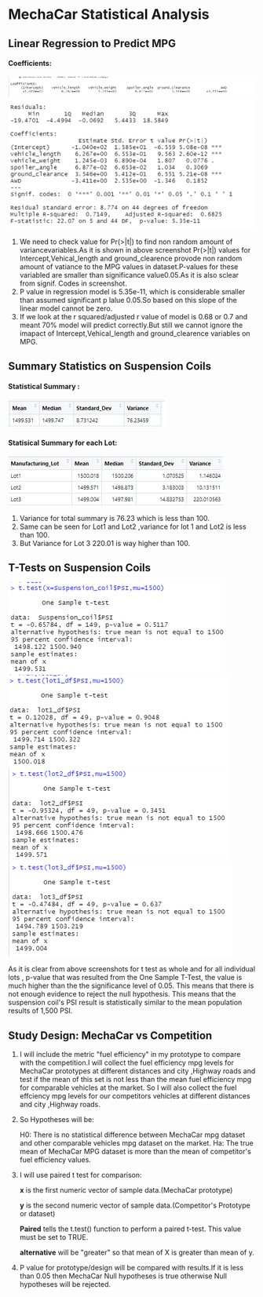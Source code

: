 # MechaCar Statistical Analysis
## Linear Regression to Predict MPG
#### Coefficients:
![Chart2](https://github.com/ajinderbains/MechaCar_Statistical_Analysis/blob/main/images/del1.png)
![chart1](https://github.com/ajinderbains/MechaCar_Statistical_Analysis/blob/main/images/del2.png)

1. We need to check value for  Pr(>|t|) to find non random amount of variancevariables.As it is shown in above screenshot  Pr(>|t|) values for Intercept,Vehical_length and ground_clearence provode non random amount of vatiance to the MPG values in dataset.P-values for these variabled are smaller than significance value0.05.As it is also sclear from signif. Codes in screenshot.
2. P value in regression model is 5.35e-11, which is considerable smaller than assumed significant p lalue 0.05.So based on this slope of the linear model cannot be zero.
3. If we  look at the r squared/adjusted r  value of model is 0.68 or 0.7 and meant 70% model will predict correctly.But still we cannot ignore the imapact of Intercept,Vehical_length and ground_clearence variables on MPG.

## Summary Statistics on Suspension Coils
#### Statistical Summary :
![Chart3](https://github.com/ajinderbains/MechaCar_Statistical_Analysis/blob/main/images/del2_PSI.png)

#### Statisical Summary for each Lot:
![chart4](https://github.com/ajinderbains/MechaCar_Statistical_Analysis/blob/main/images/del2_lot.png)

1. Variance for total summary is 76.23 which is less than 100.
2. Same can be seen for Lot1 and Lot2 ,variance for lot 1 and Lot2 is less than 100.
3. But Variance for Lot 3  220.01 is way higher than 100.

## T-Tests on Suspension Coils
![chart5](https://github.com/ajinderbains/MechaCar_Statistical_Analysis/blob/main/images/del3.png)
![chart6](https://github.com/ajinderbains/MechaCar_Statistical_Analysis/blob/main/images/del3lot1.png)
![chart7](https://github.com/ajinderbains/MechaCar_Statistical_Analysis/blob/main/images/del3lot2.png)
![chart8](https://github.com/ajinderbains/MechaCar_Statistical_Analysis/blob/main/images/del3lot3.png)

As it is clear from above screenshots for t test as whole and for all individual lots , p-value that was resulted from the One Sample T-Test, the value is  much higher than the the significance level of 0.05. This means that there is not enough evidence to reject the null hypothesis. This means that the suspension coil's PSI result is statistically similar to the mean population results of 1,500 PSI.

## Study Design: MechaCar vs Competition

1. I will include the metric "fuel efficiency" in my prototype to compare with the competition.I  will collect the fuel efficiency mpg levels for MechaCar prototypes at 
different distances and city ,Highway roads and test if the mean of this set is not less than the mean fuel efficiency mpg for comparable vehicles at the market.
So I will also collect the fuel effciency mpg levels for our competitors vehicles at different distances and city ,Highway roads.

2. So Hypotheses will be:

   H0: There is no statistical difference between MechaCar  mpg dataset and other comparable vehicles mpg dataset on the market.
   Ha: The true mean of MechaCar MPG dataset is more than the mean of competitor's fuel efficiency values.

3. I will use paired t test for comparison:

    **x** is the first numeric vector of sample data.(MechaCar  prototype)
    
    **y** is the second numeric vector of sample data.(Competitor's Prototype or dataset)
  
    **Paired** tells the t.test() function to perform a paired t-test. This value must be set to TRUE.
  
    **alternative**  will be "greater" so that mean of X is greater than mean of y.

4. P value for prototype/design will be compared with results.If it is less than 0.05 then MechaCar Null hypotheses is true otherwise Null hypotheses will be rejected.

